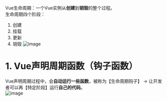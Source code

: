 Vue生命周期：一个Vue实例从**创建**到**销毁**的整个过程。  
生命周期四个阶段：  
1. 创建
2. 挂载
3. 更新
4. 销毁
![image](https://github.com/Happy-jianghui/Frontend-Learning/assets/98568967/693ed304-d3d3-4c74-907b-f156fab58508)


# 1. Vue声明周期函数（钩子函数）
Vue声明周期过程中，会**自动运行一些函数**，被称为【生命周期钩子】 -> 让开发者可以再【特定阶段】运行**自己的代码**。  
![image](https://github.com/Happy-jianghui/Frontend-Learning/assets/98568967/407a37b7-7b2a-4bb0-a91b-41dda5509c29)
